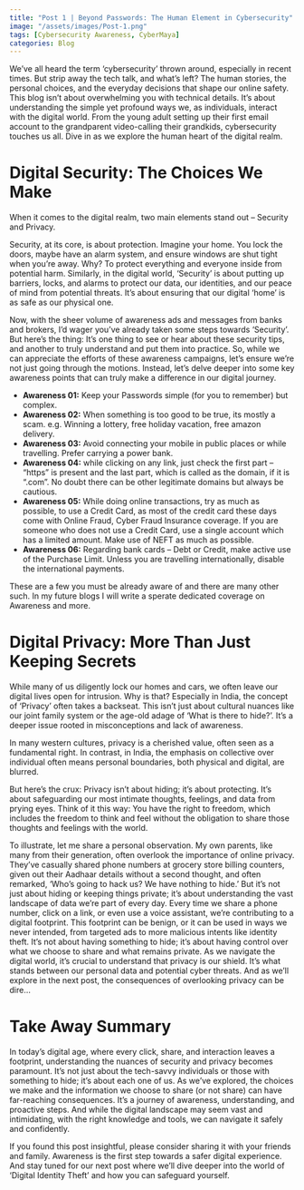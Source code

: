 ```yaml
---
title: "Post 1 | Beyond Passwords: The Human Element in Cybersecurity"
image: "/assets/images/Post-1.png"
tags: [Cybersecurity Awareness, CyberMaya]
categories: Blog
---
```


We’ve all heard the term ‘cybersecurity’ thrown around, especially in recent times. But strip away the tech talk, and what’s left? The human stories, the personal choices, and the everyday decisions that shape our online safety. This blog isn’t about overwhelming you with technical details. It’s about understanding the simple yet profound ways we, as individuals, interact with the digital world. From the young adult setting up their first email account to the grandparent video-calling their grandkids, cybersecurity touches us all. Dive in as we explore the human heart of the digital realm.

# Digital Security: The Choices We Make

When it comes to the digital realm, two main elements stand out – Security and Privacy.

Security, at its core, is about protection. Imagine your home. You lock the doors, maybe have an alarm system, and ensure windows are shut tight when you’re away. Why? To protect everything and everyone inside from potential harm. Similarly, in the digital world, ‘Security’ is about putting up barriers, locks, and alarms to protect our data, our identities, and our peace of mind from potential threats. It’s about ensuring that our digital ‘home’ is as safe as our physical one.

Now, with the sheer volume of awareness ads and messages from banks and brokers, I’d wager you’ve already taken some steps towards ‘Security’. But here’s the thing: It’s one thing to see or hear about these security tips, and another to truly understand and put them into practice. So, while we can appreciate the efforts of these awareness campaigns, let’s ensure we’re not just going through the motions. Instead, let’s delve deeper into some key awareness points that can truly make a difference in our digital journey.
- **Awareness 01:** Keep your Passwords simple (for you to remember) but complex.
- **Awareness 02:** When something is too good to be true, its mostly a scam. e.g. Winning a lottery, free holiday vacation, free amazon delivery.
- **Awareness 03:** Avoid connecting your mobile in public places or while travelling. Prefer carrying a power bank.
- **Awareness 04:** while clicking on any link, just check the first part – “https” is present and the last part, which is called as the domain, if it is “.com”. No doubt there can be other legitimate domains but always be cautious.
- **Awareness 05:** While doing online transactions, try as much as possible,
    to use a Credit Card, as most of the credit card these days come with Online Fraud, Cyber Fraud Insurance coverage. If you are someone who does not use a Credit Card, use a single account which has a limited amount. Make use of NEFT as much as possible.
- **Awareness 06:** Regarding bank cards – Debt or Credit, make active use of the Purchase Limit. Unless you are travelling internationally, disable the international payments.

These are a few you must be already aware of and there are many other such. In my future blogs I will write a sperate dedicated coverage on Awareness and more.

# Digital Privacy: More Than Just Keeping Secrets

While many of us diligently lock our homes and cars, we often leave our digital lives open for intrusion. Why is that? Especially in India, the concept of ‘Privacy’ often takes a backseat. This isn’t just about cultural nuances like our joint family system or the age-old adage of ‘What is there to hide?’. It’s a deeper issue rooted in misconceptions and lack of awareness.

In many western cultures, privacy is a cherished value, often seen as a fundamental right. In contrast, in India, the emphasis on collective over individual often means personal boundaries, both physical and digital, are blurred.

But here’s the crux: Privacy isn’t about hiding; it’s about protecting. It’s about safeguarding our most intimate thoughts, feelings, and data from prying eyes. Think of it this way: You have the right to freedom, which includes the freedom to think and feel without the obligation to share those thoughts and feelings with the world.

To illustrate, let me share a personal observation. My own parents, like many from their generation, often overlook the importance of online privacy. They’ve casually shared phone numbers at grocery store billing counters, given out their Aadhaar details without a second thought, and often remarked, ‘Who’s going to hack us? We have nothing to hide.’ But it’s not just about hiding or keeping things private; it’s about understanding the vast landscape of data we’re part of every day. Every time we share a phone number, click on a link, or even use a voice assistant, we’re contributing to a digital footprint. This footprint can be benign, or it can be used in ways we never intended, from targeted ads to more malicious intents like identity theft. It’s not about having something to hide; it’s about having control over what we choose to share and what remains private. As we navigate the digital world, it’s crucial to understand that privacy is our shield. It’s what stands between our personal data and potential cyber threats. And as we’ll explore in the next post, the consequences of overlooking privacy can be dire…

# Take Away Summary

In today’s digital age, where every click, share, and interaction leaves a footprint, understanding the nuances of security and privacy becomes paramount. It’s not just about the tech-savvy individuals or those with something to hide; it’s about each one of us. As we’ve explored, the choices we make and the information we choose to share (or not share) can have far-reaching consequences. It’s a journey of awareness, understanding, and proactive steps. And while the digital landscape may seem vast and intimidating, with the right knowledge and tools, we can navigate it safely and confidently.

If you found this post insightful, please consider sharing it with your friends and family. Awareness is the first step towards a safer digital experience. And stay tuned for our next post where we’ll dive deeper into the world of ‘Digital Identity Theft’ and how you can safeguard yourself.